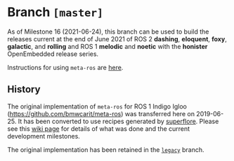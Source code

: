 # Branch `[master]`

As of Milestone 16 (2021-06-24), this branch can be used to build the releases
current at the end of June 2021 of ROS 2 **dashing**, **eloquent**, **foxy**,
**galactic**, and **rolling** and ROS 1 **melodic** and **noetic** with the
**honister** OpenEmbedded release series.

Instructions for using `meta-ros` are
[here](https://github.com/ros/meta-ros/wiki/OpenEmbedded-Build-Instructions).


## History

The original implementation of `meta-ros` for ROS 1 Indigo Igloo
(<https://github.com/bmwcarit/meta-ros>) was transferred here on 2019-06-25. It
has been converted to use recipes generated by
[superflore](https://github.com/ros-infrastructure/superflore/). Please see this
[wiki page](https://github.com/ros/meta-ros/wiki/Superflore-OE-Recipe-Generation-Scheme)
for details of what was done and the current development milestones.

The original implementation has been retained in the
[`legacy`](https://github.com/ros/meta-ros/tree/legacy) branch.
